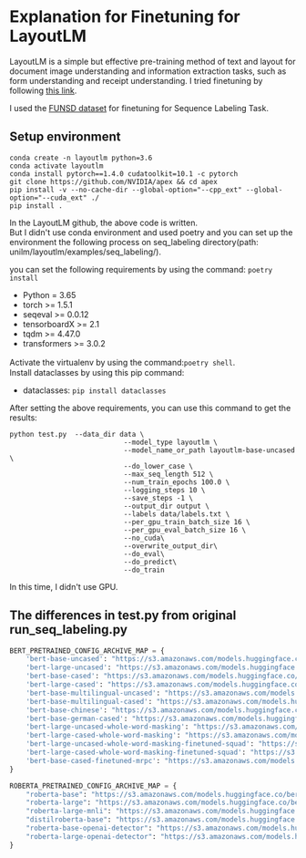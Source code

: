 Explanation for Finetuning for LayoutLM
====

LayoutLM is a simple but effective pre-training method of text and layout for document image understanding and information extraction tasks, such as form understanding and receipt understanding.
I tried finetuning by following [this link](https://github.com/microsoft/unilm/tree/master/layoutlm).


I used the [FUNSD dataset](https://guillaumejaume.github.io/FUNSD/) for finetuning for Sequence Labeling Task.

## Setup environment
```
conda create -n layoutlm python=3.6
conda activate layoutlm
conda install pytorch==1.4.0 cudatoolkit=10.1 -c pytorch
git clone https://github.com/NVIDIA/apex && cd apex
pip install -v --no-cache-dir --global-option="--cpp_ext" --global-option="--cuda_ext" ./
pip install .
```
In the LayoutLM github, the above code is written.   
But I didn't use conda environment and used poetry and you can set up the environment the following process on seq_labeling directory(path: unilm/layoutlm/examples/seq_labeling/).

you can set the following requirements by using the command: `poetry install`

- Python = 3.65
- torch >= 1.5.1
- seqeval >= 0.0.12
- tensorboardX >= 2.1
- tqdm >= 4.47.0
- transformers >= 3.0.2

Activate the virtualenv by using the command:`poetry shell`.　　
<br>
Install dataclasses by using this pip command:
- dataclasses: `pip install dataclasses`

After setting the above requirements, you can use this command to get the results:     
```
python test.py  --data_dir data \
                            --model_type layoutlm \
                            --model_name_or_path layoutlm-base-uncased \
                            --do_lower_case \
                            --max_seq_length 512 \
                            --num_train_epochs 100.0 \
                            --logging_steps 10 \
                            --save_steps -1 \
                            --output_dir output \
                            --labels data/labels.txt \
                            --per_gpu_train_batch_size 16 \
                            --per_gpu_eval_batch_size 16 \
                            --no_cuda\
                            --overwrite_output_dir\
                            --do_eval\
                            --do_predict\
                            --do_train
```
In this time, I didn't use GPU.

## The differences in test.py from original run_seq_labeling.py



```python:test.py
BERT_PRETRAINED_CONFIG_ARCHIVE_MAP = {
    'bert-base-uncased': "https://s3.amazonaws.com/models.huggingface.co/bert/bert-base-uncased-config.json",
    'bert-large-uncased': "https://s3.amazonaws.com/models.huggingface.co/bert/bert-large-uncased-config.json",
    'bert-base-cased': "https://s3.amazonaws.com/models.huggingface.co/bert/bert-base-cased-config.json",
    'bert-large-cased': "https://s3.amazonaws.com/models.huggingface.co/bert/bert-large-cased-config.json",
    'bert-base-multilingual-uncased': "https://s3.amazonaws.com/models.huggingface.co/bert/bert-base-multilingual-uncased-config.json",
    'bert-base-multilingual-cased': "https://s3.amazonaws.com/models.huggingface.co/bert/bert-base-multilingual-cased-config.json",
    'bert-base-chinese': "https://s3.amazonaws.com/models.huggingface.co/bert/bert-base-chinese-config.json",
    'bert-base-german-cased': "https://s3.amazonaws.com/models.huggingface.co/bert/bert-base-german-cased-config.json",
    'bert-large-uncased-whole-word-masking': "https://s3.amazonaws.com/models.huggingface.co/bert/bert-large-uncased-whole-word-masking-config.json",
    'bert-large-cased-whole-word-masking': "https://s3.amazonaws.com/models.huggingface.co/bert/bert-large-cased-whole-word-masking-config.json",
    'bert-large-uncased-whole-word-masking-finetuned-squad': "https://s3.amazonaws.com/models.huggingface.co/bert/bert-large-uncased-whole-word-masking-finetuned-squad-config.json",
    'bert-large-cased-whole-word-masking-finetuned-squad': "https://s3.amazonaws.com/models.huggingface.co/bert/bert-large-cased-whole-word-masking-finetuned-squad-config.json",
    'bert-base-cased-finetuned-mrpc': "https://s3.amazonaws.com/models.huggingface.co/bert/bert-base-cased-finetuned-mrpc-config.json",
}

ROBERTA_PRETRAINED_CONFIG_ARCHIVE_MAP = {
    "roberta-base": "https://s3.amazonaws.com/models.huggingface.co/bert/roberta-base-config.json",
    "roberta-large": "https://s3.amazonaws.com/models.huggingface.co/bert/roberta-large-config.json",
    "roberta-large-mnli": "https://s3.amazonaws.com/models.huggingface.co/bert/roberta-large-mnli-config.json",
    "distilroberta-base": "https://s3.amazonaws.com/models.huggingface.co/bert/distilroberta-base-config.json",
    "roberta-base-openai-detector": "https://s3.amazonaws.com/models.huggingface.co/bert/roberta-base-openai-detector-config.json",
    "roberta-large-openai-detector": "https://s3.amazonaws.com/models.huggingface.co/bert/roberta-large-openai-detector-config.json",
}
```
